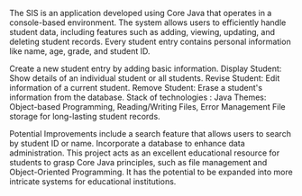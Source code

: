 The SIS is an application developed using Core Java that operates in a console-based environment. The system allows users to efficiently handle student data, including features such as adding, viewing, updating, and deleting student records. Every student entry contains personal information like name, age, grade, and student ID.

Create a new student entry by adding basic information.  Display Student: Show details of an individual student or all students.
Revise Student: Edit information of a current student. Remove Student: Erase a student's information from the database.
Stack of technologies : Java
Themes: Object-based Programming, Reading/Writing Files, Error Management
File storage for long-lasting student records.

Potential Improvements include a search feature that allows users to search by student ID or name. Incorporate a database to enhance data administration.
This project acts as an excellent educational resource for students to grasp Core Java principles, such as file management and Object-Oriented Programming. It has the potential to be expanded into more intricate systems for educational institutions.
